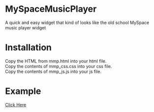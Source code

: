 # MySpaceMusicPlayer
A quick and easy widget that kind of looks like the old school MySpace music player widget

# Installation
Copy the HTML from mmp.html into your html file.<br>
Copy the contents of mmp_css.css into your css file.<br>
Copy the contents of mmp_js.js into your js file.

# Example
<a href="https://codepen.io/Philip-Thomas/pen/OJrqGeb">Click Here</a>
